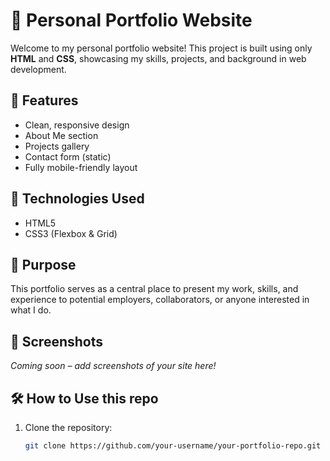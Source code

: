 # 💼 Personal Portfolio Website

Welcome to my personal portfolio website! This project is built using only **HTML** and **CSS**, showcasing my skills, projects, and background in web development.

## 📌 Features

- Clean, responsive design
- About Me section
- Projects gallery
- Contact form (static)
- Fully mobile-friendly layout

## 🚀 Technologies Used

- HTML5
- CSS3 (Flexbox & Grid)

## 🎯 Purpose

This portfolio serves as a central place to present my work, skills, and experience to potential employers, collaborators, or anyone interested in what I do.

## 📸 Screenshots

*Coming soon – add screenshots of your site here!*

## 🛠️ How to Use this repo

1. Clone the repository:
   ```bash
   git clone https://github.com/your-username/your-portfolio-repo.git

